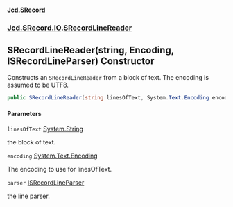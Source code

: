 #### [Jcd.SRecord](index.md 'index')
### [Jcd.SRecord.IO](Jcd.SRecord.IO.md 'Jcd.SRecord.IO').[SRecordLineReader](Jcd.SRecord.IO.SRecordLineReader.md 'Jcd.SRecord.IO.SRecordLineReader')

## SRecordLineReader(string, Encoding, ISRecordLineParser) Constructor

Constructs an `SRecordLineReader` from a block of text. The encoding is assumed to be UTF8.

```csharp
public SRecordLineReader(string linesOfText, System.Text.Encoding encoding, Jcd.SRecord.Parsers.ISRecordLineParser parser);
```
#### Parameters

<a name='Jcd.SRecord.IO.SRecordLineReader.SRecordLineReader(string,System.Text.Encoding,Jcd.SRecord.Parsers.ISRecordLineParser).linesOfText'></a>

`linesOfText` [System.String](https://docs.microsoft.com/en-us/dotnet/api/System.String 'System.String')

the block of text.

<a name='Jcd.SRecord.IO.SRecordLineReader.SRecordLineReader(string,System.Text.Encoding,Jcd.SRecord.Parsers.ISRecordLineParser).encoding'></a>

`encoding` [System.Text.Encoding](https://docs.microsoft.com/en-us/dotnet/api/System.Text.Encoding 'System.Text.Encoding')

The encoding to use for linesOfText.

<a name='Jcd.SRecord.IO.SRecordLineReader.SRecordLineReader(string,System.Text.Encoding,Jcd.SRecord.Parsers.ISRecordLineParser).parser'></a>

`parser` [ISRecordLineParser](Jcd.SRecord.Parsers.ISRecordLineParser.md 'Jcd.SRecord.Parsers.ISRecordLineParser')

the line parser.